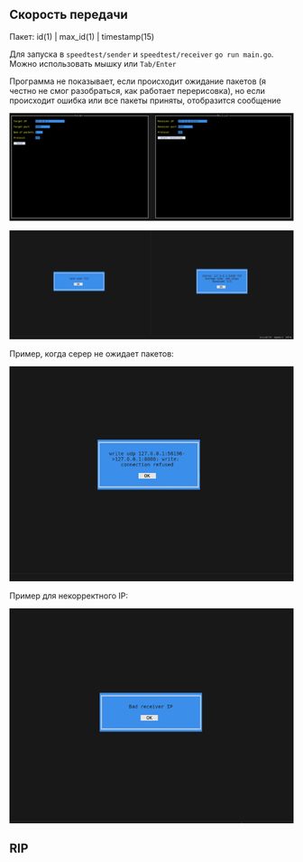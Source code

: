 ## Скорость передачи

Пакет: id(1) | max_id(1) | timestamp(15) 

Для запуска в `speedtest/sender` и `speedtest/receiver` `go run main.go`. Можно использовать мышку или `Tab/Enter`

Программа не показывает, если происходит ожидание пакетов (я честно не смог разобраться, как работает перерисовка), но если происходит ошибка или все пакеты приняты, отобразится сообщение

![](images/default.png)

![](images/sent.png)

Пример, когда серер не ожидает пакетов:

![](images/refused.png)

Пример для некорректного IP:

![](images/badip.png)

## RIP

